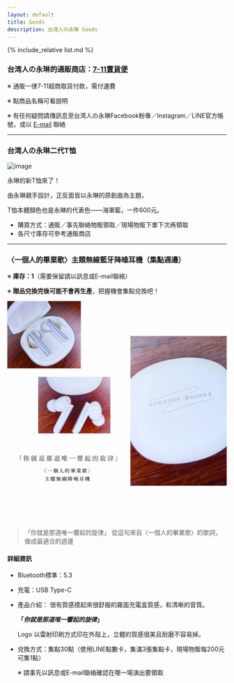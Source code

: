 ```yaml
---
layout: default
title: Goods
description: 台湾人の永琳 Goods
---
```


{% include_relative list.md %}

### 台湾人の永琳的通販商店：[7-11賣貨便](https://myship.7-11.com.tw/general/detail?id=GM2310205511905)

※ 通販一律7-11超商取貨付款，需付運費

※ 點商品名稱可看說明

※ 有任何疑問請傳訊息至台湾人の永琳Facebook粉專／Instagram／LINE官方帳號，或以 [E-mail](mailto:taiwanese.eirin@gmail.com) 聯絡

---
### 台湾人の永琳二代T恤

![image](https://lh4.googleusercontent.com/tH6trOkOBmj-5-tltmVNyNTmERzFI1l6CGgveYEtcaOai2572AXDcVGA029JLvn5O_qzEX7BYWNyN7XWFYortbgTrZQlgr6aoXzGK5xejHLQummzSmAv2BfLyrpgx8G9ve5sLOrxBtqY-5P3bS1mQwQ28VzLZQ)

永琳的新T恤來了！

由永琳親手設計，正反面皆以永琳的原創曲為主題，

T恤本體顏色也是永琳的代表色——海軍藍，一件600元。

- 購買方式：通販／事先聯絡物販領取／現場物販下單下次再領取
- 各尺寸庫存可參考通販商店

---
### 〈一個人的畢業歌〉主題無線藍牙降噪耳機（集點週邊）

※ **庫存：1**（需要保留請以訊息或E-mail聯絡）

※ **贈品兌換完後可能不會再生產**，把握機會集點兌換吧！

![image](img/F5D2F79F-E6D6-4EF7-8261-35A4128658D5.jpeg)

> 「你就是那道唯一響起的旋律」
>  從這句來自〈一個人的畢業歌〉的歌詞，做成最適合的週邊

#### 詳細資訊

- Bluetooth標準：5.3
- 充電：USB Type-C
- 產品介紹：
    很有質感摸起來很舒服的霧面充電盒質感，和清晰的音質。
  
    **「*你就是那道唯一響起的旋律*」**
    
    Logo 以雷射印刷方式印在外殼上，立體的質感很美且耐磨不容易掉。
- 兌換方式：集點30點（使用LINE點數卡，集滿3張集點卡，現場物販每200元可集1點）

    ※ 請事先以訊息或E-mail聯絡確認在哪一場演出要領取
